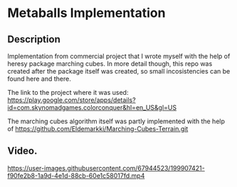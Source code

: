 # Metaballs Implementation

## Description

Implementation from commercial project that I wrote myself with the help of heresy package marching cubes.
In more detail though, this repo was created after the package itself was created, so small incosistencies can be found here and there.

The link to the project where it was used: https://play.google.com/store/apps/details?id=com.skynomadgames.colorconquer&hl=en_US&gl=US

The marching cubes algorithm itself was partly implemented with the help of https://github.com/Eldemarkki/Marching-Cubes-Terrain.git

## Video.

https://user-images.githubusercontent.com/67944523/199907421-f90fe2b8-1a9d-4e1d-88cb-60e1c58017fd.mp4
